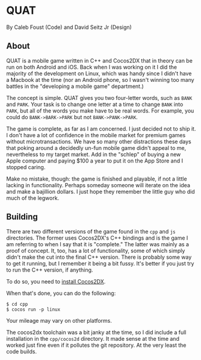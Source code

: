 # QUAT

By Caleb Foust (Code) and David Seitz Jr (Design)

## About

QUAT is a mobile game written in C++ and Cocos2DX that in theory can be run on
both Android and iOS. Back when I was working on it I did the majority of the
development on Linux, which was handy since I didn't have a Macbook at the time
(nor an Android phone, so I wasn't winning too many battles in the "developing
a mobile game" department.)

The concept is simple. QUAT gives you two four-letter words, such as `BANK` and
`PARK`. Your task is to change one letter at a time to change `BANK` into `PARK`,
but all of the words you make have to be real words. For example, you could do
`BANK->BARK->PARK` but not `BANK->PANK->PARK`.

The game is complete, as far as I am concerned. I just decided not to ship it.
I don't have a lot of confidence in the mobile market for premium games without
microtransactions. We have so many other distractions these days that poking
around a decidedly un-fun mobile game didn't appeal to me, nevertheless to
my target market. Add in the "schlep" of buying a new Apple computer and paying
$100 a year to put it on the App Store and I stopped caring.

Make no mistake, though: the game is finished and playable, if not a little
lacking in functionality. Perhaps someday someone will iterate on the idea and
make a bajillion dollars. I just hope they remember the little guy who did
much of the legwork.

## Building

There are two different versions of the game found in the `cpp` and `js`
directories.  The former uses Cocos2DX's C++ bindings and is the game I am
referring to when I say that it is "complete." The latter was mainly as a proof
of concept. It, too, has a lot of functionality, some of which simply didn't
make the cut into the final C++ version. There is probably some way to get it
running, but I remember it being a bit fussy. It's better if you just try to
run the C++ version, if anything.

To do so, you need to [install
Cocos2DX](http://www.cocos2d-x.org/wiki/Linux_Installation_and_Setup).

When that's done, you can do the following:
```
$ cd cpp
$ cocos run -p linux
```

Your mileage may vary on other platforms.

The cocos2dx toolchain was a bit janky at the time, so I did include a full
installation in the `cpp/cocos2d` directory. It made sense at the time and
worked just fine even if it pollutes the git repository. At the very least the
code builds.
